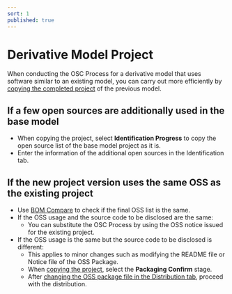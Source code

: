 ```yaml
---
sort: 1
published: true
---
```


# Derivative Model Project

When conducting the OSC Process for a derivative model that uses software similar to an existing model, 
you can carry out more efficiently by [copying the completed project](../2_project/3_reuse_project/1_copy_project.md) 
of the previous model.

## If a few open sources are additionally used in the base model
- When copying the project, select **Identification Progress** to copy the open source list of the base model project as it is.
- Enter the information of the additional open sources in the Identification tab.

## If the new project version uses the same OSS as the existing project
- Use [BOM Compare](../2_project/2_using_project_info/1_bom_compare.md) to check if the final OSS list is the same.
- If the OSS usage and the source code to be disclosed are the same:
  - You can substitute the OSC Process by using the OSS notice issued for the existing project.
- If the OSS usage is the same but the source code to be disclosed is different:
  - This applies to minor changes such as modifying the README file or Notice file of the OSS Package.
  - When [copying the project](../2_project/3_reuse_project/1_copy_project.md), 
    select the **Packaging Confirm** stage.
  - After [changing the OSS package file in the Distribution tab](../2_project/5_distribution/2_modify_oss_package.md),
    proceed with the distribution.

